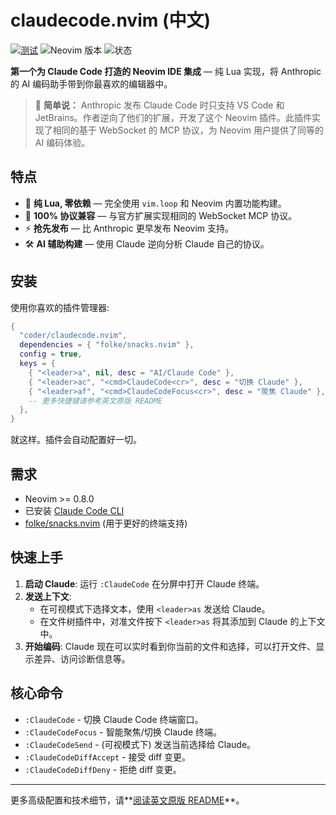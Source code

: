 # claudecode.nvim (中文)

[![测试](https://github.com/coder/claudecode.nvim/actions/workflows/test.yml/badge.svg)](https://github.com/coder/claudecode.nvim/actions/workflows/test.yml)
![Neovim 版本](https://img.shields.io/badge/Neovim-0.8%2B-green)
![状态](https://img.shields.io/badge/Status-beta-blue)

**第一个为 Claude Code 打造的 Neovim IDE 集成** — 纯 Lua 实现，将 Anthropic 的 AI 编码助手带到你最喜欢的编辑器中。

> 🎯 **简单说：** Anthropic 发布 Claude Code 时只支持 VS Code 和 JetBrains。作者逆向了他们的扩展，开发了这个 Neovim 插件。此插件实现了相同的基于 WebSocket 的 MCP 协议，为 Neovim 用户提供了同等的 AI 编码体验。

## 特点

- 🚀 **纯 Lua, 零依赖** — 完全使用 `vim.loop` 和 Neovim 内置功能构建。
- 🔌 **100% 协议兼容** — 与官方扩展实现相同的 WebSocket MCP 协议。
- ⚡ **抢先发布** — 比 Anthropic 更早发布 Neovim 支持。
- 🛠️ **AI 辅助构建** — 使用 Claude 逆向分析 Claude 自己的协议。

## 安装

使用你喜欢的插件管理器:

```lua
{
  "coder/claudecode.nvim",
  dependencies = { "folke/snacks.nvim" },
  config = true,
  keys = {
    { "<leader>a", nil, desc = "AI/Claude Code" },
    { "<leader>ac", "<cmd>ClaudeCode<cr>", desc = "切换 Claude" },
    { "<leader>af", "<cmd>ClaudeCodeFocus<cr>", desc = "聚焦 Claude" },
    -- 更多快捷键请参考英文原版 README
  },
}
```

就这样。插件会自动配置好一切。

## 需求

- Neovim >= 0.8.0
- 已安装 [Claude Code CLI](https://docs.anthropic.com/en/docs/claude-code)
- [folke/snacks.nvim](https://github.com/folke/snacks.nvim) (用于更好的终端支持)

## 快速上手

1.  **启动 Claude**: 运行 `:ClaudeCode` 在分屏中打开 Claude 终端。
2.  **发送上下文**:
    -   在可视模式下选择文本，使用 `<leader>as` 发送给 Claude。
    -   在文件树插件中，对准文件按下 `<leader>as` 将其添加到 Claude 的上下文中。
3.  **开始编码**: Claude 现在可以实时看到你当前的文件和选择，可以打开文件、显示差异、访问诊断信息等。

## 核心命令

- `:ClaudeCode` - 切换 Claude Code 终端窗口。
- `:ClaudeCodeFocus` - 智能聚焦/切换 Claude 终端。
- `:ClaudeCodeSend` - (可视模式下) 发送当前选择给 Claude。
- `:ClaudeCodeDiffAccept` - 接受 diff 变更。
- `:ClaudeCodeDiffDeny` - 拒绝 diff 变更。

---

更多高级配置和技术细节，请**[阅读英文原版 README](./README.md)**。